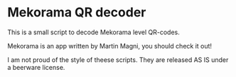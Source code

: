Mekorama QR decoder
===================

This is a small script to decode Mekorama level QR-codes.

Mekorama is an app written by Martin Magni, you should check it out!

I am not proud of the style of theese scripts.
They are released AS IS under a beerware license.
